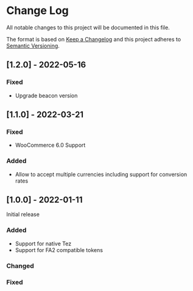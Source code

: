 
# Change Log
All notable changes to this project will be documented in this file.
 
The format is based on [Keep a Changelog](http://keepachangelog.com/)
and this project adheres to [Semantic Versioning](http://semver.org/).
 
## [1.2.0] - 2022-05-16
### Fixed
- Upgrade beacon version
  
## [1.1.0] - 2022-03-21
### Fixed
- WooCommerce 6.0 Support
### Added
- Allow to accept multiple currencies including support for conversion rates

## [1.0.0] - 2022-01-11  
Initial release

### Added
- Support for native Tez
- Support for FA2 compatible tokens
 
### Changed

### Fixed
